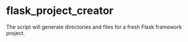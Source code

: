 # flask_project_creator
The script will generate directories and files for a fresh Flask framework project.
